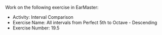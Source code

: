 Work on the following exercise in EarMaster:
- Activity: Interval Comparison
- Exercise Name: All intervals from Perfect 5th to Octave - Descending
- Exercise Number: 19.5
